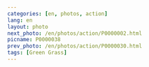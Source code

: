 ```yaml
---
categories: [en, photos, action]
lang: en
layout: photo
next_photo: /en/photos/action/P0000002.html
picname: P0000038
prev_photo: /en/photos/action/P0000030.html
tags: [Green Grass]
---
```

